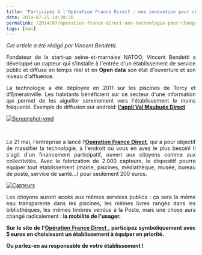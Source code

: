 ```yaml
---
title: "Participez à l'Opération France Direct : une innovation pour changer la vie"
date: 2014-07-25 14:39:38
permalink: /2014/07/operation-france-direct-une-technologie-pour-changer-la-vie.html
tags: [nan]
---
```


<p style="text-align: justify"><em>Cet article a été rédigé par Vincent Bendetti. </em></p> <p style="text-align: justify">Fondateur de la start-up seine-et-marnaise NATOO, Vincent Bendetti a développé un capteur qui s'installe à l'entrée d'un établissement de service public et diffuse en temps réel et en <strong>Open data</strong> son état d'ouverture et son niveau d'affluence.</p> <p style="text-align: justify">La technologie a été déployée en 2011 sur les piscines de Torcy et d'Emerainville. Les habitants bénéficient sur ce secteur d'une information qui permet de les aiguiller sereinement vers l'établissement le moins fréquenté. Exemple de diffusion sur android: <a href="https://play.google.com/store/apps/details?id=com.opportom.vmdirect&hl=fr_FR" target="_blank"><strong>l'appli Val Maubuée Direct</strong></a></p> <p><a class="asset-img-link" href="http://a0.typepad.com/6a01a73deace88970d01a3fd2fd4a0970b-pi"><img alt="Screenshot-vmd" border="0" class="asset  asset-image at-xid-6a01a73deace88970d01a3fd2fd4a0970b img-responsive" src="http://a0.typepad.com/6a01a73deace88970d01a3fd2fd4a0970b-800wi" style="margin-left: auto;margin-right: auto" title="Screenshot-vmd" /></a></p> <p style="text-align: justify"> </p>   <!--more-->  <p style="text-align: justify">Le 21 mai, l'entreprise a lancé l’<a href="http://www.operationfrancedirect.com" target="_blank"><strong>Opération France Direct</strong></a>, qui a pour objectif de massifier la technologie, à l'endroit où vous en avez le plus besoin! Il s'agit d'un financement participatif, ouvert aux citoyens comme aux collectivités. Avec la fabrication de 2.000 capteurs, le dispositif pourra équiper tout établissement (mairie, piscines, médiathèque, musée, bureau de poste, service de santé...) pour seulement 200 euros.</p> <p><a class="asset-img-link" href="https://gabrielplassat.github.io/transportsdufutur/wp-content/uploads/sites/6/old/6a0120a66d2ad4970b01a73def7580970d-pi.jpg"><img alt="Capteurs" border="0" class="asset  asset-image at-xid-6a0120a66d2ad4970b01a73def7580970d image-full img-responsive" src="/wp-content/uploads/sites/6/old/6a0120a66d2ad4970b01a73def7580970d-800wi.jpg" style="margin-left: auto;margin-right: auto" title="Capteurs" /></a></p> <p style="text-align: justify">Les citoyens auront accès aux mêmes services publics : ça sera la même eau transparente dans les piscines, les mêmes livres rangés dans les bibliothèques, les mêmes timbres vendus à la Poste, mais une chose aura changé radicalement : <strong>la mobilité de l'usager. </strong></p> <p style="text-align: justify"><strong>Sur le site de l'<a href="http://www.operationfrancedirect.com" target="_blank">Opération France Direct </a>, participez symboliquement avec 5 euros en choisissant un établissement à équiper en priorité. </strong></p> <p style="text-align: justify"><strong>Ou parlez-en au responsable de votre établissement !</strong></p> <p style="text-align: justify"> </p>
